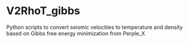 # V2RhoT_gibbs
Python scripts to convert seismic velocities to temperature and density based on Gibbs free energy minimization from Perple_X
